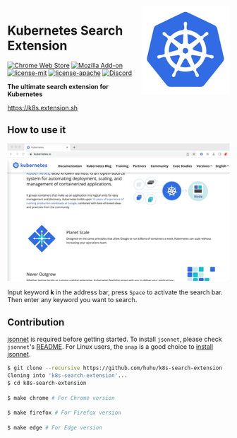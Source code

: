 <img align="right" width="200" src="extension/logo.png">

# Kubernetes Search Extension

[![Chrome Web Store](https://img.shields.io/chrome-web-store/v/ljgnebfhkddniojgccmhnajeapfnklgh.svg)](https://chrome.google.com/webstore/detail/kubernetes-search-extensi/ljgnebfhkddniojgccmhnajeapfnklgh)
[![Mozilla Add-on](https://img.shields.io/amo/v/kubernetes-search-extension?color=%2320123A)](https://addons.mozilla.org/en-US/firefox/addon/kubernetes-search-extension/)
[![license-mit](https://img.shields.io/badge/license-MIT-blue.svg)](https://github.com/huhu/k8s-search-extension/blob/master/LICENSE-MIT)
[![license-apache](https://img.shields.io/badge/license-Apache-yellow.svg)](https://github.com/huhu/k8s-search-extension/blob/master/LICENSE-APACHE)
[![Discord](https://img.shields.io/discord/711895914494558250?label=chat&logo=discord)](https://discord.gg/Xy4n8EZb6d)

**The ultimate search extension for Kubernetes**

https://k8s.extension.sh

## How to use it

![](/docs/static/k8s-search-extension.gif)

Input keyword **k** in the address bar, press `Space` to activate the search bar. Then enter any keyword
you want to search.

## Contribution

[jsonnet](https://jsonnet.org/) is required before getting started. To install `jsonnet`,
please check `jsonnet`'s [README](https://github.com/google/jsonnet#packages).
For Linux users, the `snap` is a good choice to [install jsonnet](https://snapcraft.io/install/jsonnet/ubuntu).

```bash
$ git clone --recursive https://github.com/huhu/k8s-search-extension
Cloning into 'k8s-search-extension'...
$ cd k8s-search-extension

$ make chrome # For Chrome version

$ make firefox # For Firefox version

$ make edge # For Edge version
```
